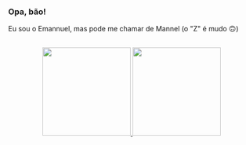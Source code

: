 ### Opa, bão!
<p>Eu sou o Emannuel, mas pode me chamar de Mannel (o "Z" é mudo 🙃)</p>

##
<div align="center">
  <a href="https://github.com/Mannelz">
  <img height="180em" src="https://github-readme-stats.vercel.app/api?username=Mannelz&show_icons=true&theme=radical&include_all_commits=true&count_private=true"/>
  <img height="180em" src="https://github-readme-stats.vercel.app/api/top-langs/?username=Mannelz&layout=compact&langs_count=7&theme=radical"/>
</div>
